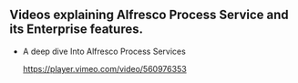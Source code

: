 ## Videos explaining Alfresco Process Service and its Enterprise features.

- A deep dive Into Alfresco Process Services
  
  https://player.vimeo.com/video/560976353